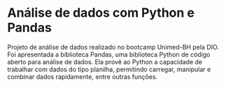 # Análise de dados com Python e Pandas

Projeto de análise de dados realizado no bootcamp Unimed-BH pela DIO. Foi apresentada a biblioteca Pandas, uma biblioteca Python de código aberto para análise de dados. 
Ela provê ao Python a capacidade de trabalhar com dados do tipo planilha, permitindo carregar, manipular e combinar dados rapidamente, entre outras funções.
